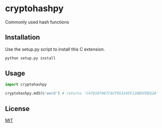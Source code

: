 # cryptohashpy
Commonly used hash functions

## Installation

Use the setup.py script to install this C extension.

```bash
python setup.py install
```

## Usage

```python
import cryptohashpy

cryptohashpy.md5(b'word') # returns 'C47D187067C6CF953245F128B5FDE62A'
```

## License
[MIT](https://choosealicense.com/licenses/mit/)
